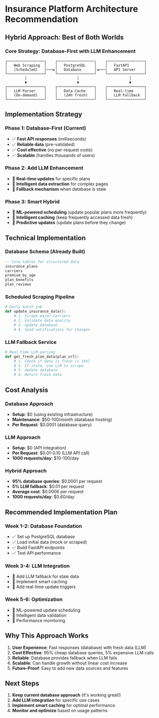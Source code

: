 # Insurance Platform Architecture Recommendation

## Hybrid Approach: Best of Both Worlds

### **Core Strategy: Database-First with LLM Enhancement**

```
┌─────────────────┐    ┌─────────────────┐    ┌─────────────────┐
│   Web Scraping  │    │   PostgreSQL    │    │   FastAPI       │
│   (Scheduled)   │───►│   Database      │◄───│   API Server    │
└─────────────────┘    └─────────────────┘    └─────────────────┘
         │                       │                       │
         ▼                       ▼                       ▼
┌─────────────────┐    ┌─────────────────┐    ┌─────────────────┐
│   LLM Parser    │    │   Data Cache    │    │   Real-time     │
│   (On-demand)   │    │   (24h fresh)   │    │   LLM Fallback  │
└─────────────────┘    └─────────────────┘    └─────────────────┘
```

## **Implementation Strategy**

### **Phase 1: Database-First (Current)**
- ✅ **Fast API responses** (milliseconds)
- ✅ **Reliable data** (pre-validated)
- ✅ **Cost effective** (no per-request costs)
- ✅ **Scalable** (handles thousands of users)

### **Phase 2: Add LLM Enhancement**
- 🔄 **Real-time updates** for specific plans
- 🔄 **Intelligent data extraction** for complex pages
- 🔄 **Fallback mechanism** when database is stale

### **Phase 3: Smart Hybrid**
- 🧠 **ML-powered scheduling** (update popular plans more frequently)
- 🧠 **Intelligent caching** (keep frequently accessed data fresh)
- 🧠 **Predictive updates** (update plans before they change)

## **Technical Implementation**

### **Database Schema (Already Built)**
```sql
-- Core tables for structured data
insurance_plans
carriers
premium_by_age
plan_benefits
plan_reviews
```

### **Scheduled Scraping Pipeline**
```python
# Daily batch job
def update_insurance_data():
    # 1. Scrape major carriers
    # 2. Validate data quality
    # 3. Update database
    # 4. Send notifications for changes
```

### **LLM Fallback Service**
```python
# Real-time LLM parsing
def get_fresh_plan_data(plan_url):
    # 1. Check if data is fresh (< 24h)
    # 2. If stale, use LLM to scrape
    # 3. Update database
    # 4. Return fresh data
```

## **Cost Analysis**

### **Database Approach**
- **Setup**: $0 (using existing infrastructure)
- **Maintenance**: $50-100/month (database hosting)
- **Per Request**: $0.0001 (database query)

### **LLM Approach**
- **Setup**: $0 (API integration)
- **Per Request**: $0.01-0.10 (LLM API call)
- **1000 requests/day**: $10-100/day

### **Hybrid Approach**
- **95% database queries**: $0.0001 per request
- **5% LLM fallback**: $0.01 per request
- **Average cost**: $0.0006 per request
- **1000 requests/day**: $0.60/day

## **Recommended Implementation Plan**

### **Week 1-2: Database Foundation**
- ✅ Set up PostgreSQL database
- ✅ Load initial data (mock or scraped)
- ✅ Build FastAPI endpoints
- ✅ Test API performance

### **Week 3-4: LLM Integration**
- 🔄 Add LLM fallback for stale data
- 🔄 Implement smart caching
- 🔄 Add real-time update triggers

### **Week 5-6: Optimization**
- 🧠 ML-powered update scheduling
- 🧠 Intelligent data validation
- 🧠 Performance monitoring

## **Why This Approach Works**

1. **User Experience**: Fast responses (database) with fresh data (LLM)
2. **Cost Effective**: 95% cheap database queries, 5% expensive LLM calls
3. **Reliable**: Database provides fallback when LLM fails
4. **Scalable**: Can handle growth without linear cost increase
5. **Future-Proof**: Easy to add new data sources and features

## **Next Steps**

1. **Keep current database approach** (it's working great!)
2. **Add LLM integration** for specific use cases
3. **Implement smart caching** for optimal performance
4. **Monitor and optimize** based on usage patterns



